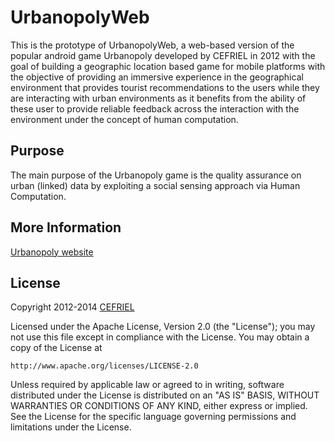  UrbanopolyWeb
 =======

This is the prototype of UrbanopolyWeb, a web-based version of the popular android game Urbanopoly developed by CEFRIEL in 2012 with the goal of building a geographic location based game for mobile platforms with the objective of providing an immersive experience in the geographical environment that provides tourist recommendations to the users while they are interacting with urban environments as it benefits from the ability of these user to provide reliable feedback across the interaction with the environment under the concept of human computation.


 Purpose
 -----------
 The main purpose of the Urbanopoly game is the quality assurance on urban (linked) data by exploiting a social sensing approach via Human Computation.


 More Information
 -----------
 [Urbanopoly website](http://swa.cefriel.it/urbangames/urbanopoly/index.html)


 License
 -----------
Copyright 2012-2014 [CEFRIEL](http://swa.cefriel.it/)

Licensed under the Apache License, Version 2.0 (the "License");
you may not use this file except in compliance with the License.
You may obtain a copy of the License at

    http://www.apache.org/licenses/LICENSE-2.0

Unless required by applicable law or agreed to in writing, software
distributed under the License is distributed on an "AS IS" BASIS,
WITHOUT WARRANTIES OR CONDITIONS OF ANY KIND, either express or implied.
See the License for the specific language governing permissions and
limitations under the License.
